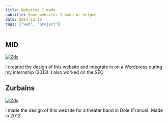 ```yaml
---
title: Websites I made
subtitle: Some websites I made or helped
date: 2014-12-16
tags: ["web", "project"]
---
```



## MID

[![Zds](/img/dev/mid/_min.jpg)](https://mid-rennes.fr)

I created the design of this website and integrate in on a Wordpress during my internship (2013). I also worked on the SEO.

<!--more-->
## Zurbains

[![Zds](/img/dev/zurbains/_min.jpg)](https://zurbains-theatre.fr/)

I made the design of this website for a theater band in Dole (France). Made in 2012.
